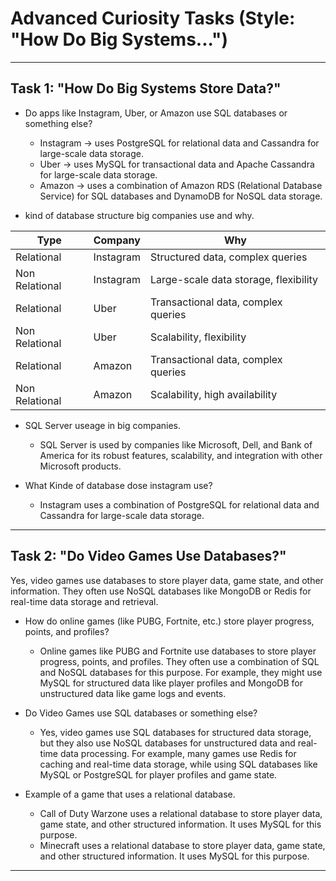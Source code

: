 ﻿# Advanced Curiosity Tasks (Style: "How Do Big Systems...") 
-----------------------------

## Task 1: "How Do Big Systems Store Data?"
-  Do apps like Instagram, Uber, or Amazon use SQL databases or something
else?

	- Instagram -> uses PostgreSQL for relational data and Cassandra for large-scale data storage.
	- Uber -> uses MySQL for transactional data and Apache Cassandra for large-scale data storage.
	- Amazon -> uses a combination of Amazon RDS (Relational Database Service) for SQL databases and DynamoDB for NoSQL data storage.

- kind of database structure big companies use and why.

| Type              | Company   | Why                                   | 
|-------------------|-----------|---------------------------------------|
| Relational        | Instagram | Structured data, complex queries      |
| Non Relational    | Instagram | Large-scale data storage, flexibility |
| Relational        | Uber      | Transactional data, complex queries   |
| Non Relational    | Uber      | Scalability, flexibility              |
| Relational        | Amazon    | Transactional data, complex queries   |
| Non Relational    | Amazon    | Scalability, high availability        |

-  SQL Server useage in big companies.
	- SQL Server is used by companies like Microsoft, Dell, and Bank of America for its robust features, scalability, and integration with other Microsoft products.

- What Kinde of database dose instagram use?
	- Instagram uses a combination of PostgreSQL for relational data and Cassandra for large-scale data storage.

-------

## Task 2: "Do Video Games Use Databases?"

Yes, video games use databases to store player data, game state, and other information. They often use NoSQL databases like MongoDB or Redis for real-time data storage and retrieval.

- How do online games (like PUBG, Fortnite, etc.) store player progress, points, and
profiles?

	- Online games like PUBG and Fortnite use databases to store player progress, points, and profiles. They often use a combination of SQL and NoSQL databases for this purpose. For example, they might use MySQL for structured data like player profiles and MongoDB for unstructured data like game logs and events.

- Do Video Games use SQL databases or something else?
	- Yes, video games use SQL databases for structured data storage, but they also use NoSQL databases for unstructured data and real-time data processing. For example, many games use Redis for caching and real-time data storage, while using SQL databases like MySQL or PostgreSQL for player profiles and game state.
	
- Example of a game that uses a relational database.
	- Call of Duty Warzone uses a relational database to store player data, game state, and other structured information. It uses MySQL for this purpose.
	- Minecraft uses a relational database to store player data, game state, and other structured information. It uses MySQL for this purpose.

------------
